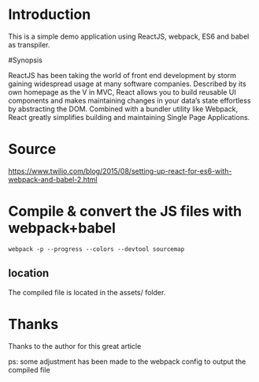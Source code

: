 # Introduction

This is a simple demo application using ReactJS, webpack, ES6 and babel as transpiler.

#Synopsis

ReactJS has been taking the world of front end development by storm gaining widespread usage at many software companies. Described by its own homepage as the V in MVC, React allows you to build reusable UI components and makes maintaining changes in your data’s state effortless by abstracting the DOM. Combined with a bundler utility like Webpack, React greatly simplifies building and maintaining Single Page Applications.

# Source

https://www.twilio.com/blog/2015/08/setting-up-react-for-es6-with-webpack-and-babel-2.html


# Compile & convert the JS files with webpack+babel

`
webpack -p --progress --colors --devtool sourcemap
`

## location

The compiled file is located in the assets/ folder.


# Thanks

Thanks to the author for this great article

ps: some adjustment has been made to the webpack config to output the compiled file
